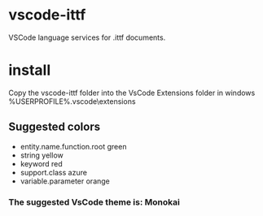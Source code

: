# vscode-ittf
VSCode language services for .ittf documents.

# install
Copy the vscode-ittf folder into the VsCode Extensions folder
in windows %USERPROFILE%\.vscode\extensions

## Suggested colors
+ entity.name.function.root green
+ string yellow
+ keyword red
+ support.class azure
+ variable.parameter orange

### The suggested VsCode theme is: Monokai